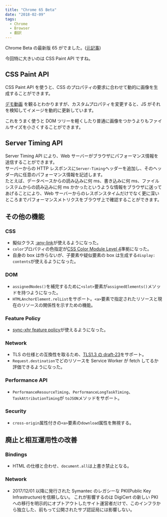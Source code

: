 ```yaml
---
title: "Chrome 65 Beta"
date: "2018-02-09"
tags:
  - Chrome
  - Browser
  - 翻訳
---
```


Chrome Beta の最新版 65 がでました。([元記事](http://blog.chromium.org/2018/02/chrome-65-beta-css-paint-api-and.html))

今回特に大きいのは CSS Paint API ですね。

## CSS Paint API

CSS Paint API を使うと、CSS のプロパティの要求に合わせて動的に画像を生成することができます。

[デモ動画](https://storage.googleapis.com/webfundamentals-assets/paintapi/checkercast_vp8.webm)
を観るとわかりますが、カスタムプロパティを変更すると、JS がそれを検知してイメージを動的に更新しています。

これをうまく使うと DOM ツリーを軽くしたり普通に画像をつかうよりもファイルサイズを小さくすることができます。

## Server Timing API

Server Timing API により、Web サーバーがブラウザにパフォーマンス情報を送信することができます。<br>
サーバーからの HTTP レスポンスに`Server-Timing`ヘッダーを追加し、そのヘッダー内に任意のパフォーマンス情報を記述します。<br>
たとえば、データベースからの読み込みに何 ms、書き込みに何 ms、ファイルシステムからの読み込みに何 ms かかったというような情報をブラウザに送ってあげることにより、Web サーバーからのレスポンスタイムだけでなく更に深いところまでパフォーマンスメトリクスをブラウザ上で確認することができます。

## その他の機能

### CSS

- 擬似クラス [:any-link](https://developer.mozilla.org/en-US/docs/Web/CSS/:any-link)が使えるようになった。
- `color`プロパティの色指定が[CSS Color Module Level 4](https://drafts.csswg.org/css-color/)準拠になった。
- 自身の box は作らないが、子要素や疑似要素の box は生成する`display: contents`が使えるようになった。

### DOM

- `assignedNodes()`を補完するために`<slot>`要素が`assignedElements()`メソッドを持つようになった。
- `HTMLAnchorElement.relList`をサポート。`<a>`要素で指定されたリソースと現在のリソースの関係性を示すための機能。

### Feature Policy

- [sync-xhr feature policy](http://xhr.featurepolicy.rocks/)が使えるようになった。

### Network

- TLS の仕様との互換性を取るため、[TLS1.3 の draft-23](https://tools.ietf.org/html/draft-ietf-tls-tls13-23)をサポート。
- `Request.destination`でどのリソースを Service Worker が fetch してるか評価できるようになった。

### Performance API

- `PerformanceResourceTiming`、`PerformanceLongTaskTiming`、`TaskAttributionTiming`が `toJSON`メソッドをサポート。

### Security

- `cross-origin`属性付きの`<a>`要素の`download`属性を無視する。

## 廃止と相互運用性の改善

### Bindings

- HTML の仕様と合わせ、`document.all`は上書き禁止となる。

### Network

- 2017/12/01 以降に発行された Symantec のレガシーな PKI(Public Key Infrastructure)を信頼しない。
  これが影響するのは DigiCert の新しい PKI への移行を明示的にオプトアウトしたサイト運営者だけで、このインフラから独立した、前もって公開されたサブ認証局には影響しない。
